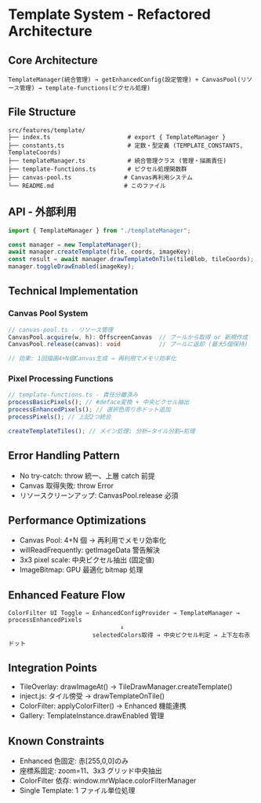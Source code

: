 # Template System - Refactored Architecture

## Core Architecture

```
TemplateManager(統合管理) → getEnhancedConfig(設定管理) + CanvasPool(リソース管理) → template-functions(ピクセル処理)
```

## File Structure

```
src/features/template/
├── index.ts                      # export { TemplateManager }
├── constants.ts                  # 定数・型定義 (TEMPLATE_CONSTANTS, TemplateCoords)
├── templateManager.ts            # 統合管理クラス (管理・描画責任)
├── template-functions.ts         # ピクセル処理関数群
├── canvas-pool.ts               # Canvas再利用システム
└── README.md                    # このファイル
```

## API - 外部利用

```typescript
import { TemplateManager } from "./templateManager";

const manager = new TemplateManager();
await manager.createTemplate(file, coords, imageKey);
const result = await manager.drawTemplateOnTile(tileBlob, tileCoords);
manager.toggleDrawEnabled(imageKey);
```

## Technical Implementation

### Canvas Pool System

```typescript
// canvas-pool.ts - リソース管理
CanvasPool.acquire(w, h): OffscreenCanvas  // プールから取得 or 新規作成
CanvasPool.release(canvas): void           // プールに返却 (最大5個保持)

// 効果: 1回描画4+N個Canvas生成 → 再利用でメモリ効率化
```

### Pixel Processing Functions

```typescript
// template-functions.ts - 責任分離済み
processBasicPixels(); // #deface変換 + 中央ピクセル抽出
processEnhancedPixels(); // 選択色周り赤ドット追加
processPixels(); // 上記2つ統合

createTemplateTiles(); // メイン処理: 分析→タイル分割→処理
```

## Error Handling Pattern

- No try-catch: throw 統一、上層 catch 前提
- Canvas 取得失敗: throw Error
- リソースクリーンアップ: CanvasPool.release 必須

## Performance Optimizations

- Canvas Pool: 4+N 個 → 再利用でメモリ効率化
- willReadFrequently: getImageData 警告解決
- 3x3 pixel scale: 中央ピクセル抽出 (固定値)
- ImageBitmap: GPU 最適化 bitmap 処理

## Enhanced Feature Flow

```
ColorFilter UI Toggle → EnhancedConfigProvider → TemplateManager → processEnhancedPixels
                                ↓
                        selectedColors取得 → 中央ピクセル判定 → 上下左右赤ドット
```

## Integration Points

- TileOverlay: drawImageAt() → TileDrawManager.createTemplate()
- inject.js: タイル傍受 → drawTemplateOnTile()
- ColorFilter: applyColorFilter() → Enhanced 機能連携
- Gallery: TemplateInstance.drawEnabled 管理

## Known Constraints

- Enhanced 色固定: 赤[255,0,0]のみ
- 座標系固定: zoom=11、3x3 グリッド中央抽出
- ColorFilter 依存: window.mrWplace.colorFilterManager
- Single Template: 1 ファイル単位処理
